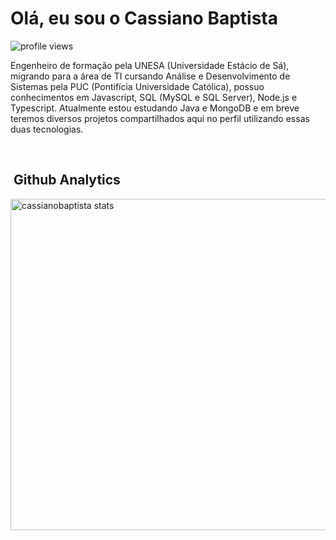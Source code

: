<h1 align="left">Olá, eu sou o Cassiano Baptista </h1>
<p align="left"> <img src="https://komarev.com/ghpvc/?username=cassianobaptista&color=yellow" alt="profile views" /> </p>

Engenheiro de formação pela UNESA (Universidade Estácio de Sá), migrando para a área de TI cursando Análise e Desenvolvimento de Sistemas pela PUC (Pontifícia Universidade Católica), possuo conhecimentos em Javascript, SQL (MySQL e SQL Server), Node.js e Typescript.
Atualmente estou estudando Java e MongoDB e em breve teremos diversos projetos compartilhados aqui no perfil utilizando essas duas tecnologias.

<br>

## &nbsp;Github Analytics

<p align="left">
<img width="530en" src="https://github-readme-stats.vercel.app/api?username=cassianobaptista&show_icons=true&theme=vision-friendly-dark" 
alt="cassianobaptista stats"/>



